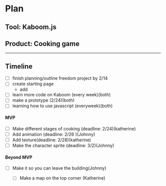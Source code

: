 # Plan

## Tool: Kaboom.js
## Product: Cooking game

---

## Timeline
- [ ] finish planning/outline freedom project by 2/14 
- [ ] create starting page
   - add
- [ ] learn more code on Kaboom (every week)(both) 
- [ ] make a prototype (2/24)(both) 
- [ ] learning how to use javascript (everyweek)(both) 

#### MVP

 - [ ] Make different stages of cooking (deadline: 2/24)(katherine)
 - [ ] Add animation (deadline: 2/26 )(Johnny)
 - [ ] Add texture(deadline: 2/28)(katherine)
 - [ ] Make the character sprite (deadline: 3/2)(Johnny)

#### Beyond MVP

- [ ] Make it so you can leave the building(Johnny)
  - [ ] Make a map on the top corner (Katherine)


<!-- EXAMPLE

## Tool: APIs
## Product: Green Glass Door riddle app

## Timeline

### MVP

- [ ] Front-end
  - [x] Webpage to collect input from user (deadline: 4/15)
  - [ ] Webpage to display "yes, but a ___ can't" or "no, but a ___ can" (deadline: 5/1)
- [x] Back-end
  - [x] Use regex to test whether or not the word can go through the GGD (deadline: 3/1)
  - [x] Use the Twinword API to find related words (deadline: 3/15)
    - [ ] Iterate through the words until an opposite example can be found (deadline: 4/1)

#### Beyond MVP

- [ ] Use another API to make sure the opposite example is a noun
- [ ] Automate notification of API limit to make sure I don’t exceed free quota
- [ ] A multiple choice quizzer that will test the user’s knowledge of the solution

-->





<!-- DO NOT USE THIS YET

| Name | Glows | Grows |
| -------- | ------- | ------- |
|   |   |
|   |   |
|   |   |
|   |   |
|   |   |
|   |   |

-->

